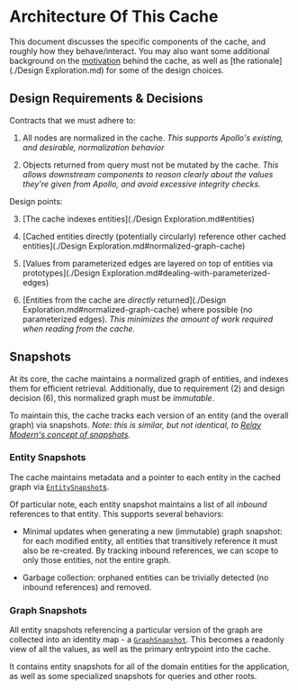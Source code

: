 # Architecture Of This Cache

This document discusses the specific components of the cache, and roughly how they behave/interact.  You may also want some additional background on the [motivation](./Motivation.md) behind the cache, as well as [the rationale](./Design Exploration.md) for some of the design choices.


## Design Requirements & Decisions

Contracts that we must adhere to:

1. All nodes are normalized in the cache.  _This supports Apollo's existing, and desirable, normalization behavior_

2. Objects returned from query must not be mutated by the cache.  _This allows downstream components to reason clearly about the values they're given from Apollo, and avoid excessive integrity checks._

Design points:

3. [The cache indexes entities](./Design Exploration.md#entities)

4. [Cached entities directly (potentially circularly) reference other cached entities](./Design Exploration.md#normalized-graph-cache)

5. [Values from parameterized edges are layered on top of entities via prototypes](./Design Exploration.md#dealing-with-parameterized-edges)

6. [Entities from the cache are _directly_ returned](./Design Exploration.md#normalized-graph-cache) where possible (no parameterized edges).  _This minimizes the amount of work required when reading from the cache._


## Snapshots

At its core, the cache maintains a normalized graph of entities, and indexes them for efficient retrieval.  Additionally, due to requirement (2) and design decision (6), this normalized graph must be _immutable_.

To maintain this, the cache tracks each version of an entity (and the overall graph) via snapshots.  _Note: this is similar, but not identical, to [Relay Modern's concept of snapshots](https://github.com/facebook/relay/blob/master/packages/relay-runtime/ARCHITECTURE.md#example-data-flow-reading-and-observing-the-store)._


### Entity Snapshots

The cache maintains metadata and a pointer to each entity in the cached graph via [`EntitySnapshot`s](../src/EntitySnapshot.ts).

Of particular note, each entity snapshot maintains a list of all _inbound_ references to that entity.  This supports several behaviors:

* Minimal updates when generating a new (immutable) graph snapshot: for each modified entity, all entities that transitively reference it must also be re-created.  By tracking inbound references, we can scope to only those entities, not the entire graph.

* Garbage collection: orphaned entities can be trivially detected (no inbound references) and removed.


### Graph Snapshots

All entity snapshots referencing a particular version of the graph are collected into an identity map - a [`GraphSnapshot`](../src/GraphSnapshot.ts).  This becomes a readonly view of all the values, as well as the primary entrypoint into the cache.

It contains entity snapshots for all of the domain entities for the application, as well as some specialized snapshots for queries and other roots.
